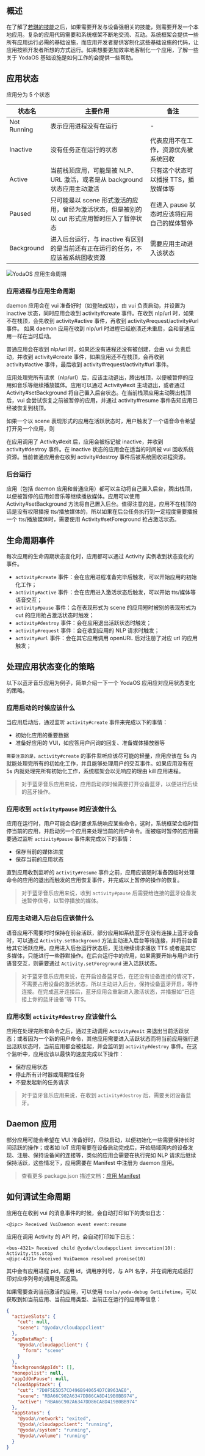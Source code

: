 ## 概述

在了解了[若琪的技能](https://developer.rokid.com/docs/2-RokidDocument/1-SkillsKit/platform-introduction.html)之后，如果需要开发与设备强相关的技能，则需要开发一个本地应用。复杂的应用代码需要和系统框架不断地交流、互动。系统框架会提供一些所有应用运行必需的基础设施，而应用开发者提供客制化这些基础设施的代码，让应用按照开发者所想的方式运行。如果想要更加效率地客制化一个应用，了解一些关于 YodaOS 基础设施是如何工作的会提供一些帮助。

## 应用状态

应用分为 5 个状态

| 状态名 | 主要作用 | 备注 |
| --- | --- | --- |
| Not Running | 表示应用进程没有在运行 | - |
| Inactive | 没有任务正在运行的状态 | 代表应用不在工作，资源优先被系统回收 |
| Active | 当前栈顶应用，可能是被 NLP、URL 激活，或者是从 background 状态应用主动激活 | 只有这个状态可以播报 TTS，播放媒体等 |
| Paused | 只可能是以 scene 形式激活的应用，曾经为激活状态，但是被别的以 cut 形式应用暂时压入了暂停状态 | 在进入 pause 状态时应该将应用自己的媒体暂停 |
| Background | 进入后台运行，与 inactive 有区别的是当前还有正在运行的任务，不应该被系统回收资源 | 需要应用主动进入该状态 |

![YodaOS 应用生命周期](../asset/yodaos-app-life-cycle.jpg)


### 应用进程与应用生命周期
daemon 应用会在 vui 准备好时（如登陆成功），由 vui 负责启动，并设置为 inactive 状态，同时应用会收到 activity#create 事件。在收到 nlp/url 时，如果不在栈顶，会先收到 activity#active 事件，再收到 activity#request/activity#url 事件。
如果 daemon 应用在收到 nlp/url 时进程已经崩溃还未重启，会和普通应用一样在当时启动。

普通应用会在收到 nlp/url 时，如果还没有进程还没有被创建，会由 vui 负责启动，并收到 activity#create 事件，如果应用还不在栈顶，会再收到 activity#active 事件，最后收到 activity#request/activity#url 事件。

应用处理完所有请求（nlp/url）后，应该主动退出，腾出栈顶，以便被暂停的应用如音乐等继续播放媒体。应用可以通过 Activity#exit 主动退出，或者通过 Activity#setBackground 将自己置入后台状态。在当前栈顶应用主动腾出栈顶后，vui 会尝试恢复之前被暂停的应用，并通过 activity#resume 事件告知应用已经被恢复到栈顶。

如果一个以 scene 表现形式的应用在活跃状态时，用户触发了一个语音命令希望打开另一个应用，则

在应用调用了 Activity#exit 后，应用会被标记被 inactive，并收到 activity#destroy 事件。在 inactive 状态的应用会在适当的时间被 vui 回收系统资源。当前普通应用会在收到 activity#destroy 事件后被系统回收进程资源。

### 后台运行
应用（包括 daemon 应用和普通应用）都可以主动将自己置入后台，腾出栈顶，以便被暂停的应用如音乐等继续播放媒体。应用可以使用 Activity#setBackground 方法将自己置入后台。值得注意的是，应用不在栈顶的话是没有权限播报 tts/播放媒体的，所以如果在后台任务执行到一定程度需要播报一个 tts/播放媒体时，需要使用 Activity#setForeground 抢占激活状态。


## 生命周期事件

每次应用的生命周期状态变化时，应用都可以通过 Activity 实例收到状态变化的事件。

- `activity#create` 事件：会在应用进程准备完毕后触发，可以开始应用的初始化工作；
- `activity#active` 事件：会在应用进入激活状态后触发，可以开始 tts/媒体等语音交互；
- `activity#pause` 事件：会在表现形式为 scene 的应用短时被别的表现形式为 cut 的应用抢占激活状态时触发；
- `activity#destroy` 事件：会在应用退出活跃状态时触发；
- `activity#request` 事件：会在收到应用的 NLP 请求时触发；
- `activity#url` 事件：会在其它应用调用 openURL 后对注册了对应 url 的应用触发；

## 处理应用状态变化的策略

以下以蓝牙音乐应用为例子，简单介绍一下一个 YodaOS 应用应对应用状态变化的策略。

### 应用启动的时候应该什么

当应用启动后，通过监听 `activity#create` 事件来完成以下的事情：

- 初始化应用的重要数据
- 准备好应用的 VUI，如应答用户问询的回复、准备媒体播放器等

`需要注意的是，activity#create` 的事件监听应该尽可能的轻量，应用应该在 5s 内就能处理完所有的初始化工作，并且能够处理用户的交互事件。如果应用没有在 5s 内就处理完所有初始化工作，系统框架会以无响应的理由 kill 应用进程。

> 对于蓝牙音乐应用来说，应用启动的时候需要打开设备蓝牙，以便进行后续的蓝牙操作。

### 应用收到 `activity#pause` 时应该做什么

应用在运行时，用户可能会临时要求系统响应某些命令，这时，系统框架会临时暂停当前的应用，并启动另一个应用来处理当前的用户命令。而被临时暂停的应用需要通过监听 `activity#pause` 事件来完成以下的事情：

- 保存当前的媒体进度
- 保存当前的应用状态

直到应用收到监听的 `activity#resume` 事件之前，应用应该随时准备因临时处理命令的应用的退出而触发的应用恢复事件，并完成以上暂停的操作的恢复。

> 对于蓝牙音乐应用来说，收到 `activity#pause` 后需要给连接的蓝牙设备发送暂停信号，以暂停播放的媒体。

### 应用主动进入后台后应该做什么

语音应用不需要时时保持在前台活跃，部分应用如系统蓝牙在没有连接上蓝牙设备时，可以通过 `Activity.setBackground` 方法主动进入后台等待连接，并将前台留给其它活跃应用。应用进入后台运行状态后，无法继续请求播放 TTS 或者是其它多媒体，只能进行一些静默操作。在后台运行中的应用，如果需要开始与用户进行语音交互，则需要通过 `Activity.setForeground` 进入活跃状态。

> 对于蓝牙音乐应用来说，在开启设备蓝牙后，在还没有设备连接的情况下，不需要占用设备的激活状态，所以主动进入后台，保持设备蓝牙开启，等待连接。在完成蓝牙连接后，蓝牙应用会重新进入激活状态，并播报如“已连接上你的蓝牙设备”等 TTS。

### 应用收到 `activity#destroy` 应该做什么

应用在处理完所有命令之后，通过主动调用 `Activity#exit` 来退出当前活跃状态；或者因为一个新的用户命令，其他应用需要进入活跃状态而将当前应用强行退出活跃状态时，当前应用都会被挂起，并会监听到 `activity#destroy` 事件。在这个监听中，应用应该以最快的速度完成以下操作：

- 保存应用状态
- 停止所有计时器或周期性任务
- 不要发起新的任务请求

> 对于蓝牙音乐应用来说，在收到 `activity#destroy` 后，需要关闭设备蓝牙。

## Daemon 应用

部分应用可能会希望在 VUI 准备好时，尽快启动，以便初始化一些需要保持长时间活跃的操作；或者如 IoT 应用需要在设备启动完成后，开始局域网内的设备发现、注册、保持设备间的连接等，类似的应用会需要在执行完如 NLP 请求后继续保持活跃，这些情况下，应用需要在 Manifest 中注册为 daemon 应用。

> 查看更多 package.json 描述文档：[应用 Manifest](./04-app-manifest.md)

## 如何调试生命周期

应用在在收到 vui 的消息事件的时候，会自动打印如下的类似日志：
```
<@ipc> Received VuiDaemon event event:resume
```

应用在调用 Activity 的 API 时，会自动打印如下日志：
```
<bus-4321> Received child @yoda/cloudappclient invocation(10): Activity.tts.stop
<@ipc-4321> Received VuiDaemon resolved promise(10)
```
其中会有应用进程 pid，应用 id，调用序列号，与 API 名字，并在调用完成后打印对应序列号的调用是否返回。

如果需要查询当前激活的应用，可以使用 `tools/yoda-debug GetLifetime`，可以获取到如当前应用、当前应用类型、当前正在运行的应用等信息：
```json
{
  "activeSlots": {
    "cut": null,
    "scene": "@yoda\/cloudappclient"
  },
  "appDataMap": {
    "@yoda\/cloudappclient": {
      "form": "scene"
    }
  },
  "backgroundAppIds": [],
  "monopolist": null,
  "appIdOnPause": null,
  "cloudAppStack": {
    "cut": "7D0F5E5D57CD496B940654D7C8963AE0",
    "scene": "RBA66C902A6347DD86CA8D419B0BB974",
    "active": "RBA66C902A6347DD86CA8D419B0BB974"
  },
  "appStatus": {
    "@yoda\/network": "exited",
    "@yoda\/cloudappclient": "running",
    "@yoda\/system": "running",
    "@yoda\/volume": "running"
  }
}
```

<!--
## 应用开发常见问题

### tts/multimedia 需要应用为当前激活应用
前一个 NLP 还未处理完时，下一个 NLP 已经进入，而如果前一个 NLP 包含一个 tts，通常写法如下面这个场景，容易造成下一个 NLP 无法播报：

```javascript
module.exports = activity => {
  activity.on('request', nlp => {
    activity.tts.speak('泥猴')
      .then(() => activity.exit())
  })
})
```
-->
